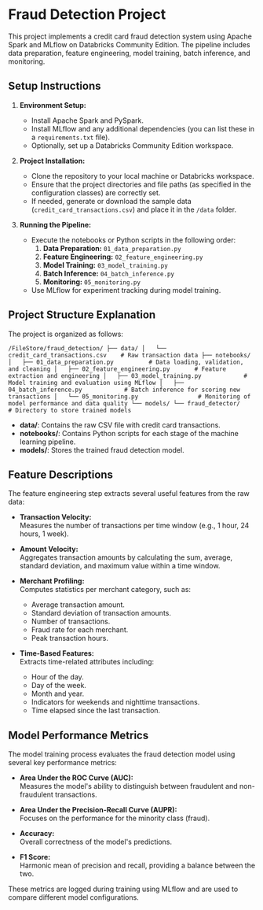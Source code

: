 # Fraud Detection Project

This project implements a credit card fraud detection system using Apache Spark and MLflow on Databricks Community Edition. The pipeline includes data preparation, feature engineering, model training, batch inference, and monitoring.

## Setup Instructions

1.  **Environment Setup:**
    
    -   Install Apache Spark and PySpark.
    -   Install MLflow and any additional dependencies (you can list these in a `requirements.txt` file).
    -   Optionally, set up a Databricks Community Edition workspace.
2.  **Project Installation:**
    
    -   Clone the repository to your local machine or Databricks workspace.
    -   Ensure that the project directories and file paths (as specified in the configuration classes) are correctly set.
    -   If needed, generate or download the sample data (`credit_card_transactions.csv`) and place it in the `/data` folder.
3.  **Running the Pipeline:**
    
    -   Execute the notebooks or Python scripts in the following order:
        1.  **Data Preparation:** `01_data_preparation.py`
        2.  **Feature Engineering:** `02_feature_engineering.py`
        3.  **Model Training:** `03_model_training.py`
        4.  **Batch Inference:** `04_batch_inference.py`
        5.  **Monitoring:** `05_monitoring.py`
    -   Use MLflow for experiment tracking during model training.

## Project Structure Explanation

The project is organized as follows:

`/FileStore/fraud_detection/
├── data/
│   └── credit_card_transactions.csv    # Raw transaction data
├── notebooks/
│   ├── 01_data_preparation.py          # Data loading, validation, and cleaning
│   ├── 02_feature_engineering.py       # Feature extraction and engineering
│   ├── 03_model_training.py            # Model training and evaluation using MLflow
│   ├── 04_batch_inference.py            # Batch inference for scoring new transactions
│   └── 05_monitoring.py                 # Monitoring of model performance and data quality
└── models/
    └── fraud_detector/                  # Directory to store trained models` 

-   **data/**: Contains the raw CSV file with credit card transactions.
-   **notebooks/**: Contains Python scripts for each stage of the machine learning pipeline.
-   **models/**: Stores the trained fraud detection model.

## Feature Descriptions

The feature engineering step extracts several useful features from the raw data:

-   **Transaction Velocity:**  
    Measures the number of transactions per time window (e.g., 1 hour, 24 hours, 1 week).
    
-   **Amount Velocity:**  
    Aggregates transaction amounts by calculating the sum, average, standard deviation, and maximum value within a time window.
    
-   **Merchant Profiling:**  
    Computes statistics per merchant category, such as:
    
    -   Average transaction amount.
    -   Standard deviation of transaction amounts.
    -   Number of transactions.
    -   Fraud rate for each merchant.
    -   Peak transaction hours.
-   **Time-Based Features:**  
    Extracts time-related attributes including:
    
    -   Hour of the day.
    -   Day of the week.
    -   Month and year.
    -   Indicators for weekends and nighttime transactions.
    -   Time elapsed since the last transaction.

## Model Performance Metrics

The model training process evaluates the fraud detection model using several key performance metrics:

-   **Area Under the ROC Curve (AUC):**  
    Measures the model's ability to distinguish between fraudulent and non-fraudulent transactions.
    
-   **Area Under the Precision-Recall Curve (AUPR):**  
    Focuses on the performance for the minority class (fraud).
    
-   **Accuracy:**  
    Overall correctness of the model's predictions.
    
-   **F1 Score:**  
    Harmonic mean of precision and recall, providing a balance between the two.
    

These metrics are logged during training using MLflow and are used to compare different model configurations.